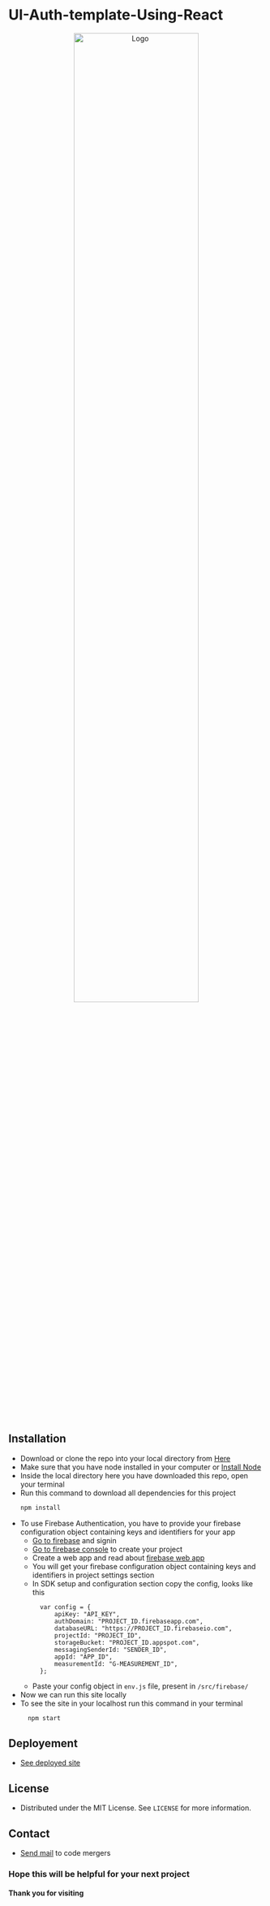 # UI-Auth-template-Using-React


<p align="center">
  <a href="https://github.com/Code-Mergers/UI-Auth-Template-Using-React">
    <img src="https://yoram.walla.co.il/images/institute/1345-logo.jpg" alt="Logo" width=70%>
  </a>
</p>

## Installation
- Download or clone the repo into your local directory from [Here](https://github.com/Code-Mergers/UI-Auth-Template-Using-React)
- Make sure that you have node installed in your computer or [Install Node](https://nodejs.org/en/)
- Inside the local directory here you have downloaded this repo, open your terminal
- Run this command to download all dependencies for this project 
  ```sh 
  npm install
- To use Firebase Authentication, you have to provide your firebase configuration object containing keys and identifiers for your app
  - [Go to firebase](https://firebase.google.com/) and signin
  - [Go to firebase console](https://console.firebase.google.com/) to create your project
  - Create a web app and read about [firebase web app](https://firebase.google.com/docs/web/setup)
  - You will get your firebase configuration object containing keys and identifiers in project settings section
  - In SDK setup and configuration section copy the config, looks like this  
    ```JS
      var config = {
          apiKey: "API_KEY",
          authDomain: "PROJECT_ID.firebaseapp.com",
          databaseURL: "https://PROJECT_ID.firebaseio.com",
          projectId: "PROJECT_ID",
          storageBucket: "PROJECT_ID.appspot.com",
          messagingSenderId: "SENDER_ID",
          appId: "APP_ID",
          measurementId: "G-MEASUREMENT_ID",
      };
    ```
  - Paste your config object in `env.js` file, present in `/src/firebase/`
- Now we can run this site locally 
- To see the site in your localhost run this command in your terminal
  ```sh 
    npm start
  ```

## Deployement
- [See deployed site](https://react-ui-auth-template-code-mergers.netlify.app/)

## License
- Distributed under the MIT License. See `LICENSE` for more information.

## Contact
- [Send mail](mailto:codemergers.org@gmail.com) to code mergers


### Hope this will be helpful for your next project
#### Thank you for visiting
